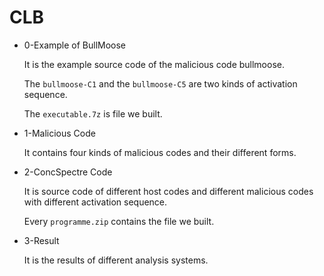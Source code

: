 # CLB

+ 0-Example of BullMoose

    It is the example source code of the malicious code bullmoose.

    The `bullmoose-C1` and the `bullmoose-C5` are two kinds of activation sequence.

    The `executable.7z` is file we built.

+ 1-Malicious Code

    It contains four kinds of malicious codes and their different forms.

+ 2-ConcSpectre Code

    It is source code of different host codes and different malicious codes with different activation sequence.

    Every `programme.zip` contains the file we built.

+ 3-Result

    It is the results of different analysis systems.
